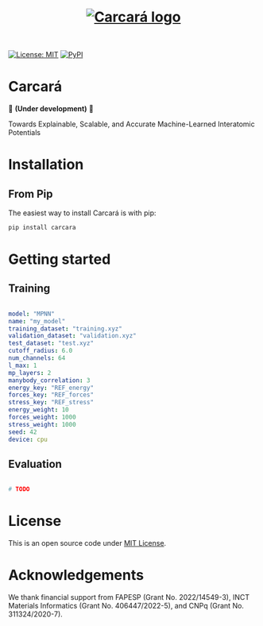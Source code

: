 <h1 align="center" style="margin-top:20px; margin-bottom:50px;">

<a href="https://github.com/seixasgroup/carcara" target="_blank" rel="noopener noreferrer">
  <picture>
    <source srcset="https://raw.githubusercontent.com/seixasgroup/carcara/refs/heads/main/logo/logo_dark.png" media="(prefers-color-scheme: dark)">
    <source srcset="https://raw.githubusercontent.com/seixasgroup/carcara/refs/heads/main/logo/logo_light.png" media="(prefers-color-scheme: light)">
    <img src="https://raw.githubusercontent.com/seixasgroup/carcara/refs/heads/main/logo/logo_light.png" alt="Carcará logo" style="height: auto; width: auto; max-height: 100px;">
  </picture>
</a>
</h1> 

[![License: MIT](https://img.shields.io/github/license/seixasgroup/carcara?color=green&style=for-the-badge)](LICENSE)    [![PyPI](https://img.shields.io/pypi/v/carcara?color=red&style=for-the-badge)](https://pypi.org/project/carcara/)

# Carcará

🚧 **(Under development)** 🚧

Towards Explainable, Scalable, and Accurate Machine-Learned Interatomic Potentials

# Installation

## From Pip
The easiest way to install Carcará is with pip:

```python
pip install carcara
```

# Getting started

## Training

```yaml

model: "MPNN"
name: "my_model"
training_dataset: "training.xyz"
validation_dataset: "validation.xyz"
test_dataset: "test.xyz"
cutoff_radius: 6.0
num_channels: 64
l_max: 1
mp_layers: 2
manybody_correlation: 3
energy_key: "REF_energy"
forces_key: "REF_forces"
stress_key: "REF_stress"
energy_weight: 10
forces_weight: 1000
stress_weight: 1000
seed: 42
device: cpu

```

## Evaluation

```python

# TODO

```

# License

This is an open source code under [MIT License](LICENSE).

# Acknowledgements

We thank financial support from FAPESP (Grant No. 2022/14549-3), INCT Materials Informatics (Grant No. 406447/2022-5), and CNPq (Grant No. 311324/2020-7).
